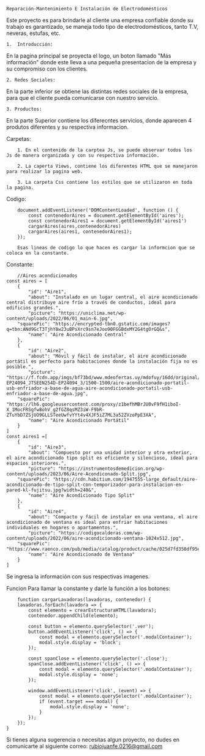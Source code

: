     Reparación-Mantenimiento E Instalación de Electrodomésticos 

Este proyecto es para brindarle al cliente una empresa confiable donde su trabajo es garantizado, se maneja todo tipo de electrodomésticos, tanto T.V, neveras, estufas, etc. 

    1.	Introducción:

En la pagina principal se proyecta el logo, un boton llamado "Más información" donde este lleva a una pequeña presentacion de la empresa y su compromiso con los clientes.

    2. Redes Sociales:

En la parte inferior se obtiene las distintas redes sociales de la empresa, para que el cliente pueda comunicarse con nuestro servicio.

    3. Productos:

En la parte Superior contiene los diferecntes servicios, donde aparecen 4 produtos diferentes y su respectiva informacion.


Carpetas:

        1. En el contenido de la carptea Js, se puede observar todos los Js de manera organizada y con su respectiva información.

        2. La caperta Views, contiene los diferentes HTML que se manejaron para realizar la pagina web.

        3. La carpeta Css contiene los estilos que se utilizaron en toda la pagina. 
Codigo:
    
        document.addEventListener('DOMContentLoaded', function () {
            const contenedorAires = document.getElementById('aires');
            const contenedorAires1 = document.getElementById('aires1')
            cargarAires(aires,contenedorAires)
            cargarAires(aires1, contenedorAires1);
        });

        Esas lineas de codigo lo que hacen es cargar la informcion que se coloca en la constante.

Constante:

        //Aires acondicionados
    const aires = [
        {  
            "id": "Aire1",
            "about": "Instalado en un lugar central, el aire acondicionado central distribuye aire frío a través de conductos, ideal para edificios grandes.",
            "picture": "https://uniclima.net/wp-content/uploads/2022/06/01_main-6.jpg",
        "squarePic": "https://encrypted-tbn0.gstatic.com/images?q=tbn:ANd9GcT3TjhY8w23uBPsXrc9sn7eJoo90FGGBdxMY2G4tgOrGQ&s",
            "name": "Aire Acondicionado Central"
        },
        {
            "id": "Aire2",
            "about": "Móvil y fácil de instalar, el aire acondicionado portátil es perfecto para habitaciones donde la instalación fija no es posible.",
            "picture": "https://f.fcdn.app/imgs/bf73bd/www.mdeofertas.uy/mdofuy/16dd/original/catalogo/JTSEEN254D-EP24094_JTSEEN254D-EP24094_3/1500-1500/aire-acondicionado-portatil-usb-enfriador-a-base-de-agua-aire-acondicionado-portatil-usb-enfriador-a-base-de-agua.jpg",
        "squarePic": "https://lh6.googleusercontent.com/proxy/z1befhMBrJU0vF9fH1iboI-X_1MocFRSgfw8ohV_g2fGZ8qsMZ3iW-F9bR-ZTuYbD7ZSjUO9GLLSTeeUwfvYYt4v4XJF5iZ7ML3a52ZVzoPpE3XA",
            "name": "Aire Acondicionado Portátil"
        }
    ]
    const aires1 =[
        {
            "id": "Aire3",
            "about": "Compuesto por una unidad interior y otra exterior, el aire acondicionado tipo split es eficiente y silencioso, ideal para espacios interiores.",
            "picture": "https://instrumentosdemedicion.org/wp-content/uploads/2023/06/Aire-Acondiconado-Split.jpg",
        "squarePic": "https://cdn.habitium.com/1947555-large_default/aire-acondicionado-de-tipo-split-con-temporizador-para-instalacion-en-pared-kl-fujitsu.jpg?width=240&",
            "name": "Aire Acondicionado Tipo Split"
        },
        {
            "id": "Aire4",
            "about": "Compacto y fácil de instalar en una ventana, el aire acondicionado de ventana es ideal para enfriar habitaciones individuales en hogares o apartamentos.",
            "picture": "https://codigocalderas.com/wp-content/uploads/2022/06/aire-acondicionado-ventana-1024x512.jpg",
        "squarePic": "https://www.raenco.com/pub/media/catalog/product/cache/025d7fd358df95e93d9e7acd753af033/3/0/3002006.jpg",
            "name": "Aire Acondicionado de Ventana"
        }
    ]

Se ingresa la información con sus respectivas imagenes.

Funcion Para llamar la constante y darle la función a los botones:

        function cargarLavadoras(lavadoras, contenedor) {
        lavadoras.forEach(lavadora => {
            const elemento = crearEstructuraHTML(lavadora);
            contenedor.appendChild(elemento);

            const button = elemento.querySelector('.ver');
            button.addEventListener('click', () => {
                const modal = elemento.querySelector('.modalContainer');
                modal.style.display = 'block';
            });

            const spanClose = elemento.querySelector('.close');
            spanClose.addEventListener('click', () => {
                const modal = elemento.querySelector('.modalContainer');
                modal.style.display = 'none';
            });

            window.addEventListener('click', (event) => {
                const modal = elemento.querySelector('.modalContainer');
                if (event.target === modal) {
                    modal.style.display = 'none';
                }
            });
        });
    }


Si tienes alguna sugerencia o necesitas algun proyecto, no dudes en comunicarte al siguiente correo: rubiojuanfe.0216@gmail.com 